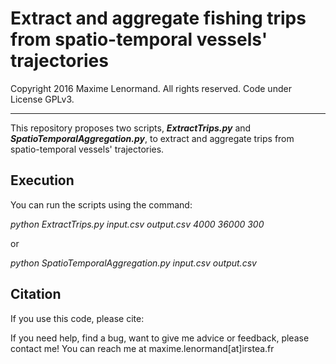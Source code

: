 Extract and aggregate fishing trips from spatio-temporal vessels' trajectories
========================================================================

 Copyright 2016 Maxime Lenormand. All rights reserved. Code under License GPLv3.
______________________________________________________________________________________

This repository proposes two scripts, ***ExtractTrips.py*** and ***SpatioTemporalAggregation.py***, to extract and aggregate trips from spatio-temporal vessels' trajectories.

## Execution

You can run the scripts using the command:

*python ExtractTrips.py input.csv output.csv 4000 36000 300*

or

*python SpatioTemporalAggregation.py input.csv output.csv*

## Citation

If you use this code, please cite:



If you need help, find a bug, want to give me advice or feedback, please contact me!
You can reach me at maxime.lenormand[at]irstea.fr

